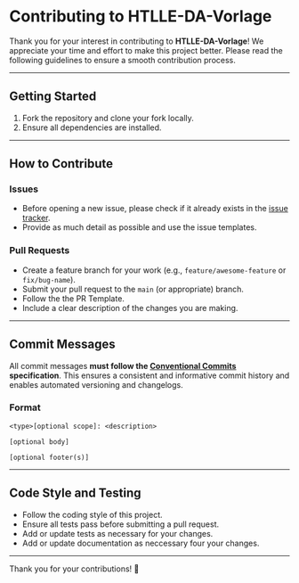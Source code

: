 # Contributing to HTLLE-DA-Vorlage

Thank you for your interest in contributing to **HTLLE-DA-Vorlage**! We appreciate your time and effort to make this project better. Please read the following guidelines to ensure a smooth contribution process.

---

## Getting Started

1. Fork the repository and clone your fork locally.
2. Ensure all dependencies are installed.

---

## How to Contribute

### Issues

- Before opening a new issue, please check if it already exists in the [issue tracker](https://github.com/bitsneak/HTLLE-DA-Vorlage/issues).
- Provide as much detail as possible and use the issue templates.

### Pull Requests

- Create a feature branch for your work (e.g., `feature/awesome-feature` or `fix/bug-name`).
- Submit your pull request to the `main` (or appropriate) branch.
- Follow the the PR Template.
- Include a clear description of the changes you are making.

---

## Commit Messages

All commit messages **must follow the [Conventional Commits](https://conventionalcommits.org) specification**. This ensures a consistent and informative commit history and enables automated versioning and changelogs.

### Format

`<type>[optional scope]: <description>`

`[optional body]`

`[optional footer(s)]`

---

## Code Style and Testing

- Follow the coding style of this project.
- Ensure all tests pass before submitting a pull request.
- Add or update tests as necessary for your changes.
- Add or update documentation as neccessary four your changes.

---

Thank you for your contributions! 🚀
